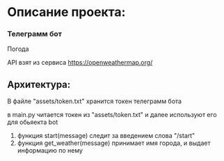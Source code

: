 # Описание проекта:

### Телеграмм бот
Погода 

API взят из сервиса https://openweathermap.org/

## Архитектура:
В файле "assets/token.txt" хранится токен телеграмм бота

в main.py читается токен из "assets/token.txt" и далее используют его для обьяекта bot

1. функция start(message) следит за введением слова "/start"
2. функция get_weather(message) принимает имя города, и выдает информацию по нему